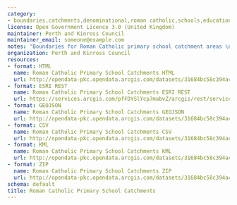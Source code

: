 ```yaml
---
category:
- boundaries,catchments,denominational,roman catholic,schools,education
license: Open Government Licence 3.0 (United Kingdom)
maintainer: Perth and Kinross Council
maintainer_email: someone@example.com
notes: "Boundaries for Roman Catholic primary school catchment areas \n"
organization: Perth and Kinross Council
resources:
- format: HTML
  name: Roman Catholic Primary School Catchments HTML
  url: http://opendata-pkc.opendata.arcgis.com/datasets/31684bc58c394ac5ac15c5848771b85c_0
- format: ESRI REST
  name: Roman Catholic Primary School Catchments ESRI REST
  url: https://services.arcgis.com/pfFDYSlYcp7mabvZ/arcgis/rest/services/Roman_Catholic_Primary_School_Catchments/FeatureServer/0
- format: GEOJSON
  name: Roman Catholic Primary School Catchments GEOJSON
  url: http://opendata-pkc.opendata.arcgis.com/datasets/31684bc58c394ac5ac15c5848771b85c_0.geojson
- format: CSV
  name: Roman Catholic Primary School Catchments CSV
  url: http://opendata-pkc.opendata.arcgis.com/datasets/31684bc58c394ac5ac15c5848771b85c_0.csv
- format: KML
  name: Roman Catholic Primary School Catchments KML
  url: http://opendata-pkc.opendata.arcgis.com/datasets/31684bc58c394ac5ac15c5848771b85c_0.kml
- format: ZIP
  name: Roman Catholic Primary School Catchments ZIP
  url: http://opendata-pkc.opendata.arcgis.com/datasets/31684bc58c394ac5ac15c5848771b85c_0.zip
schema: default
title: Roman Catholic Primary School Catchments
---
```

